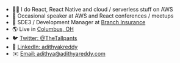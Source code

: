 - 👨‍💻 I do React, React Native and cloud / serverless stuff on AWS
- 🎤 Occasional speaker at AWS and React conferences / meetups
- 🔭 SDE3 / Development Manager at [Branch Insurance](https://ourbranch.com)
- 🌎 Live in [Columbus, OH](https://goo.gl/maps/1kCe7iR6vdQ4Ey4T6)
- 🐦 [Twitter: @TheTallpants](https://twitter.com/TheTallpants)
- 💼 [LinkedIn: adithyakreddy](https://www.linkedin.com/in/adithyakreddy/)
- ✉️ [Email: adithya@adithyareddy.com](mailto:adithya@adithyareddy.com)
